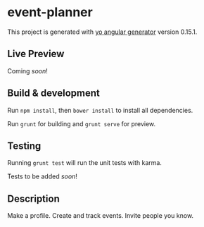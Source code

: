 # event-planner

This project is generated with [yo angular generator](https://github.com/yeoman/generator-angular)
version 0.15.1.

## Live Preview

Coming *soon*!

## Build & development

Run `npm install`, then `bower install` to install all dependencies.

Run `grunt` for building and `grunt serve` for preview.

## Testing

Running `grunt test` will run the unit tests with karma.

Tests to be added *soon*!

## Description

Make a profile. Create and track events. Invite people you know.